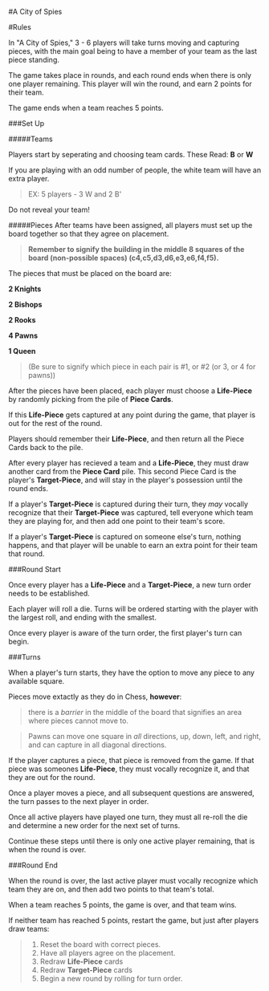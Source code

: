 #A City of Spies

#Rules

In "A City of Spies," 3 - 6 players will take turns moving and capturing pieces, with the main goal being to have a member of your team as the last piece standing.

The game takes place in rounds, and each round ends when there is only one player remaining.
This player will win the round, and earn 2 points for their team. 

The game ends when a team reaches 5 points.

###Set Up

#####Teams

Players start by seperating and choosing team cards. These Read: **B** or **W**

If you are playing with an odd number of people, the white team will have an extra player. 
>EX: 5 players - 3 W and 2 B'

Do not reveal your team!

#####Pieces
After teams have been assigned, all players must set up the board together so that they agree on placement. 
>**Remember to signify the building in the middle 8 squares of the board (non-possible spaces) (c4,c5,d3,d6,e3,e6,f4,f5).**

The pieces that must be placed on the board are:

**2 Knights**

**2 Bishops**

**2 Rooks**

**4 Pawns**

**1 Queen**

>(Be sure to signify which piece in each pair is #1, or #2 (or 3, or 4 for pawns))



After the pieces have been placed, each player must choose a **Life-Piece** by randomly picking from the pile of **Piece Cards**.

If this **Life-Piece** gets captured at any point during the game, that player is out for the rest of the round.

Players should remember their **Life-Piece**, and then return all the Piece Cards back to the pile.

After every player has recieved a team and a **Life-Piece**, they must draw another card from the **Piece Card** pile. 
This second Piece Card is the player's **Target-Piece**, and will stay in the player's possession until the round ends. 

If a player's **Target-Piece** is captured during their turn, they *may* vocally recognize that their **Target-Piece** was captured, tell everyone which team they are playing for, and then add one point to their team's score.

If a player's **Target-Piece** is captured on someone else's turn, nothing happens, and that player will be unable to earn an extra point for their team that round.

###Round Start

Once every player has a **Life-Piece** and a **Target-Piece**, a new turn order needs to be established.

Each player will roll a die. Turns will be ordered starting with the player with the largest roll, and ending with the smallest.

Once every player is aware of the turn order, the first player's turn can begin.

###Turns

When a player's turn starts, they have the option to move any piece to any available square.

Pieces move extactly as they do in Chess, **however**: 

>there is a *barrier* in the middle of the board that signifies an area where pieces cannot move to.

>Pawns can move one square in *all* directions, up, down, left, and right, and can capture in all diagonal directions.

If the player captures a piece, that piece is removed from the game. If that piece was someones **Life-Piece**, they must vocally recognize it, and that they are out for the round.

Once a player moves a piece, and all subsequent questions are answered, the turn passes to the next player in order.

Once all active players have played one turn, they must all re-roll the die and determine a new order for the next set of turns.

Continue these steps until there is only one active player remaining, that is when the round is over.

###Round End

When the round is over, the last active player must vocally recognize which team they are on, and then add two points to that team's total.

When a team reaches 5 points, the game is over, and that team wins.

If neither team has reached 5 points, restart the game, but just after players draw teams:

>1. Reset the board with correct pieces.
>2. Have all players agree on the placement. 
>3. Redraw **Life-Piece** cards
>4. Redraw **Target-Piece** cards 
>5. Begin a new round by rolling for turn order.
